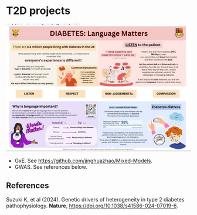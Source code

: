 # T2D projects

![](t2d.jpg)

- GxE. See <https://github.com/jinghuazhao/Mixed-Models>.
- GWAS. See references below.

## References

Suzuki K, et al (2024). Genetic drivers of heterogeneity in type 2 diabetes pathophysiology. **Nature**, <https://doi.org/10.1038/s41586-024-07019-6>.

